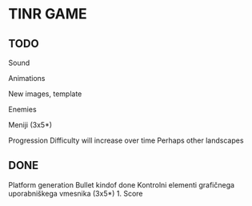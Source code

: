 # TINR GAME

## TODO
Sound

Animations

New images, template

Enemies

Meniji (3x5*)

Progression
    Difficulty will increase over time
    Perhaps other landscapes


## DONE
Platform generation
Bullet kindof done
Kontrolni elementi grafičnega uporabniškega vmesnika (3x5*)
    1. Score